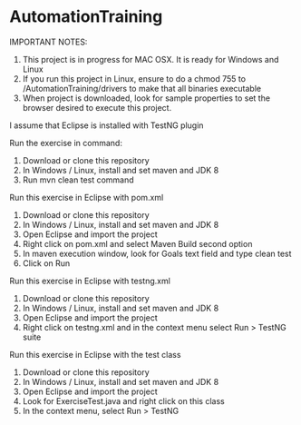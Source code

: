 # AutomationTraining

IMPORTANT NOTES: 
1. This project is in progress for MAC OSX. It is ready for Windows and Linux
2. If you run this project in Linux, ensure to do a chmod 755 to <system-path>/AutomationTraining/drivers to make that all binaries executable
3. When project is downloaded, look for sample properties to set the browser desired to execute this project. 

I assume that Eclipse is installed with TestNG plugin

Run the exercise in command:
1. Download or clone this repository 
2. In Windows / Linux, install and set maven and JDK 8 
3. Run mvn clean test command 

Run this exercise in Eclipse with pom.xml
1. Download or clone this repository 
2. In Windows / Linux, install and set maven and JDK 8 
3. Open Eclipse and import the project
4. Right click on pom.xml and select Maven Build second option
5. In maven execution window, look for Goals text field and type clean test
6. Click on Run

Run this exercise in Eclipse with testng.xml
1. Download or clone this repository 
2. In Windows / Linux, install and set maven and JDK 8 
3. Open Eclipse and import the project
4. Right click on testng.xml and in the context menu select Run > TestNG suite

Run this exercise in Eclipse with the test class
1. Download or clone this repository 
2. In Windows / Linux, install and set maven and JDK 8 
3. Open Eclipse and import the project
4. Look for ExerciseTest.java and right click on this class
5. In the context menu, select Run > TestNG

